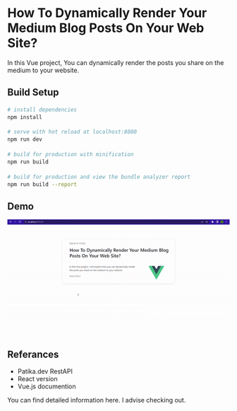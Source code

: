 
# How To Dynamically Render Your Medium Blog Posts On Your Web Site?

In this Vue project, You can dynamically render the posts you share on the medium to your website.







## Build Setup

``` bash
# install dependencies
npm install

# serve with hot reload at localhost:8080
npm run dev

# build for production with minification
npm run build

# build for production and view the bundle analyzer report
npm run build --report
```

## Demo

![alt text](https://github.com/dduyguu/medium-API/blob/a5b27fa911a9652df835a539834d96b75d3dc882/src/assets/demo.gif)


## Referances

- Patika.dev RestAPI
- React version
- Vue.js documention

You can find detailed information here. I advise checking out.

  
